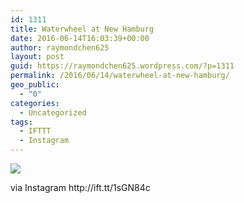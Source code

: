```yaml
---
id: 1311
title: Waterwheel at New Hamburg
date: 2016-06-14T16:03:39+00:00
author: raymondchen625
layout: post
guid: https://raymondchen625.wordpress.com/?p=1311
permalink: /2016/06/14/waterwheel-at-new-hamburg/
geo_public:
  - "0"
categories:
  - Uncategorized
tags:
  - IFTTT
  - Instagram
---
```

<div>
  <img style="max-width:600px;" src="http://localhost/wp-content/uploads/2016/06/3fdea-13298162_1718250458417038_1558979437_n.jpg" /></p> 
  
  <div>
    via Instagram http://ift.tt/1sGN84c
  </div>
</div>